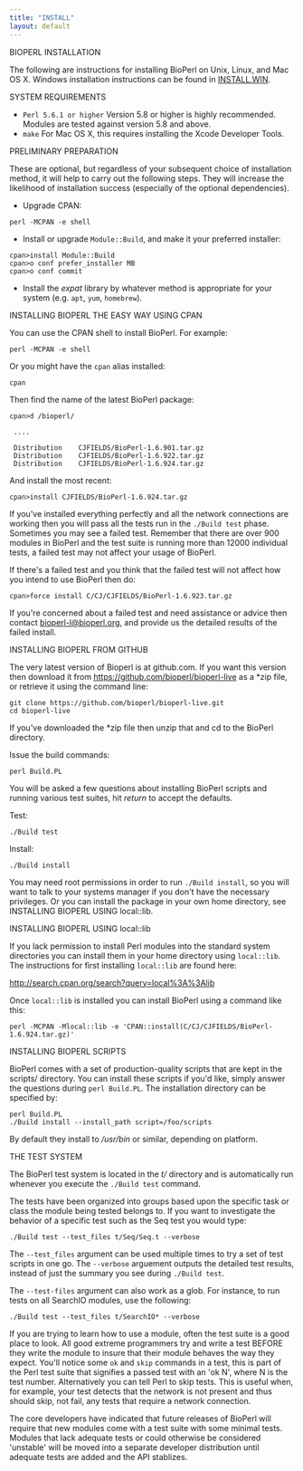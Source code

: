 ```yaml
---
title: "INSTALL"
layout: default
---
```


BIOPERL INSTALLATION

The following are instructions for installing BioPerl on
Unix, Linux, and Mac OS X. Windows installation instructions can be 
found in [INSTALL.WIN](INSTALL.WIN.html).


SYSTEM REQUIREMENTS

 * `Perl 5.6.1 or higher` Version 5.8 or higher is highly
   recommended. Modules are tested against version 5.8 and
   above.
 * `make` For Mac OS X, this requires installing the Xcode Developer 
   Tools.


PRELIMINARY PREPARATION

These are optional, but regardless of your subsequent choice of
installation method, it will help to carry out the following steps.
They will increase the likelihood of installation success
(especially of the optional dependencies).

* Upgrade CPAN:

```
perl -MCPAN -e shell
```

* Install or upgrade `Module::Build`, and make it your preferred installer:

```
cpan>install Module::Build
cpan>o conf prefer_installer MB
cpan>o conf commit
```

* Install the *expat* library by whatever method is appropriate for your system (e.g. `apt`, `yum`, `homebrew`).


INSTALLING BIOPERL THE EASY WAY USING CPAN

You can use the CPAN shell to install BioPerl. For example:

```
perl -MCPAN -e shell
```

Or you might have the `cpan` alias installed:

```
cpan
```

Then find the name of the latest BioPerl package:

```
cpan>d /bioperl/

 ....

 Distribution    CJFIELDS/BioPerl-1.6.901.tar.gz
 Distribution    CJFIELDS/BioPerl-1.6.922.tar.gz
 Distribution    CJFIELDS/BioPerl-1.6.924.tar.gz
```

And install the most recent:

```
cpan>install CJFIELDS/BioPerl-1.6.924.tar.gz
```

If you've installed everything perfectly and all the network
connections are working then you will pass all the tests run in the
`./Build test` phase. Sometimes you may see a failed test. Remember that 
there are over 900 modules in BioPerl and the test suite is running more 
than 12000 individual tests, a failed test may not affect your usage 
of BioPerl.

If there's a failed test and you think that the failed test will not 
affect how you intend to use BioPerl then do:

```
cpan>force install C/CJ/CJFIELDS/BioPerl-1.6.923.tar.gz
```

If you're concerned about a failed test and need assistance or advice
then contact bioperl-l@bioperl.org, and provide us the detailed
results of the failed install.


INSTALLING BIOPERL FROM GITHUB

The very latest version of Bioperl is at github.com. If you want this 
version then download it from https://github.com/bioperl/bioperl-live
as a *zip file, or retrieve it using the command line:

```
git clone https://github.com/bioperl/bioperl-live.git
cd bioperl-live
```

If you've downloaded the *zip file then unzip that and cd to the
BioPerl directory.

Issue the build commands:

```
perl Build.PL
```

You will be asked a few questions about installing BioPerl scripts
and running various test suites, hit *return* to accept the defaults.

Test:

```
./Build test
```

Install:

```
./Build install
```

You may need root permissions in order to run `./Build install`, so you 
will want to talk to your systems manager if you don't have the necessary
privileges. Or you can install the package in your own home
directory, see INSTALLING BIOPERL USING local::lib.


INSTALLING BIOPERL USING local::lib

If you lack permission to install Perl modules into the standard
system directories you can install them in your home directory
using `local::lib`. The instructions for first installing
`local::lib` are found here:

http://search.cpan.org/search?query=local%3A%3Alib

Once `local::lib` is installed you can install BioPerl using a 
command like this:

```
perl -MCPAN -Mlocal::lib -e 'CPAN::install(C/CJ/CJFIELDS/BioPerl-1.6.924.tar.gz)'
```

INSTALLING BIOPERL SCRIPTS

BioPerl comes with a set of production-quality scripts that are
kept in the scripts/ directory. You can install these scripts if you'd
like, simply answer the questions during `perl Build.PL`.
The installation directory can be specified by:

```
perl Build.PL
./Build install --install_path script=/foo/scripts
```

By default they install to */usr/bin* or similar, depending on platform.


THE TEST SYSTEM

The BioPerl test system is located in the *t/* directory and is
automatically run whenever you execute the `./Build test` command.

The tests have been organized into groups
based upon the specific task or class the module being tested belongs
to. If you want to investigate the behavior of a specific test such as
the Seq test you would type:

```
./Build test --test_files t/Seq/Seq.t --verbose
```

The `--test_files` argument can be used multiple times to try a set of test 
scripts in one go. The `--verbose` arguement outputs the detailed test results, instead of just the summary you see during `./Build test`.

The `--test-files` argument can also work as a glob. For instance, to
run tests on all SearchIO modules, use the following:

```
./Build test --test_files t/SearchIO* --verbose
```

If you are trying to learn how to use a module, often the test suite
is a good place to look. All good extreme programmers try and write a
test BEFORE they write the module to insure that their module behaves
the way they expect. You'll notice some `ok` and `skip` commands in a
test, this is part of the Perl test suite that signifies a passed test
with an 'ok N', where N is the test number. Alternatively you can tell
Perl to skip tests. This is useful when, for example, your test
detects that the network is not present and thus should skip, not
fail, any tests that require a network connection.

The core developers have indicated that future releases of BioPerl
will require that new modules come with a test suite with some minimal
tests.  Modules that lack adequate tests or could otherwise be
considered 'unstable' will be moved into a separate developer
distribution until adequate tests are added and the API stablizes.

